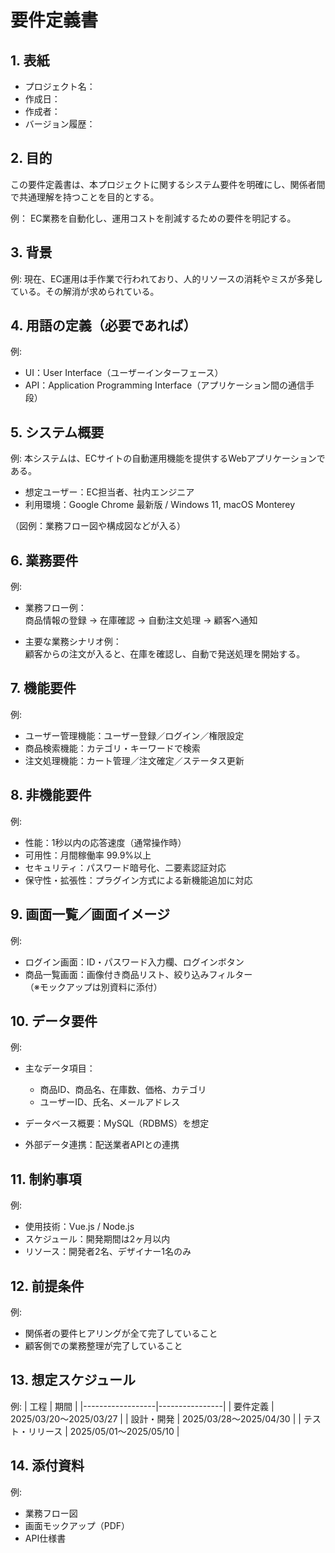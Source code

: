 
# 要件定義書



## 1. 表紙

- プロジェクト名： 
- 作成日： 
- 作成者：  
- バージョン履歴：



## 2. 目的
この要件定義書は、本プロジェクトに関するシステム要件を明確にし、関係者間で共通理解を持つことを目的とする。  


例：
EC業務を自動化し、運用コストを削減するための要件を明記する。



## 3. 背景

例:
現在、EC運用は手作業で行われており、人的リソースの消耗やミスが多発している。その解消が求められている。



## 4. 用語の定義（必要であれば）

例:
- UI：User Interface（ユーザーインターフェース）  
- API：Application Programming Interface（アプリケーション間の通信手段）



## 5. システム概要


例:
本システムは、ECサイトの自動運用機能を提供するWebアプリケーションである。  
- 想定ユーザー：EC担当者、社内エンジニア  
- 利用環境：Google Chrome 最新版 / Windows 11, macOS Monterey  

（図例：業務フロー図や構成図などが入る）



## 6. 業務要件


例:
- 業務フロー例：  
  商品情報の登録 → 在庫確認 → 自動注文処理 → 顧客へ通知  

- 主要な業務シナリオ例：  
  顧客からの注文が入ると、在庫を確認し、自動で発送処理を開始する。



## 7. 機能要件




例:
- ユーザー管理機能：ユーザー登録／ログイン／権限設定  
- 商品検索機能：カテゴリ・キーワードで検索  
- 注文処理機能：カート管理／注文確定／ステータス更新  



## 8. 非機能要件



例:
- 性能：1秒以内の応答速度（通常操作時）  
- 可用性：月間稼働率 99.9%以上  
- セキュリティ：パスワード暗号化、二要素認証対応  
- 保守性・拡張性：プラグイン方式による新機能追加に対応



## 9. 画面一覧／画面イメージ


例:
- ログイン画面：ID・パスワード入力欄、ログインボタン  
- 商品一覧画面：画像付き商品リスト、絞り込みフィルター  
（※モックアップは別資料に添付）


## 10. データ要件




例:
- 主なデータ項目：  
  - 商品ID、商品名、在庫数、価格、カテゴリ  
  - ユーザーID、氏名、メールアドレス  

- データベース概要：MySQL（RDBMS）を想定  
- 外部データ連携：配送業者APIとの連携



## 11. 制約事項



例:
- 使用技術：Vue.js / Node.js  
- スケジュール：開発期間は2ヶ月以内  
- リソース：開発者2名、デザイナー1名のみ


## 12. 前提条件


例:
- 関係者の要件ヒアリングが全て完了していること  
- 顧客側での業務整理が完了していること



## 13. 想定スケジュール



例:
| 工程             | 期間           |
|------------------|----------------|
| 要件定義         | 2025/03/20〜2025/03/27 |
| 設計・開発       | 2025/03/28〜2025/04/30 |
| テスト・リリース | 2025/05/01〜2025/05/10 |



## 14. 添付資料



例:
- 業務フロー図  
- 画面モックアップ（PDF）  
- API仕様書




